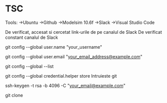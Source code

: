 # TSC

Tools:
 ->Ubuntu
 ->Github
 ->Modelsim 10.6f
 ->Slack
 ->Visual Studio Code

De verificat, accesat si cercetat link-urile de pe canalul de Slack
De verificat constant canalul de Slack


git config --global user.name "your_username"

git config --global user.email "your_email_address@example.com"

git config --global --list

 git config --global credential.helper store
        Intruieste git

ssh-keygen -t rsa -b 4096 -C "your_email@example.com"


git clone